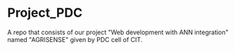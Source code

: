 # Project_PDC
A repo that consists of our project "Web development with ANN integration" named "AGRISENSE" given by PDC cell of CIT.
